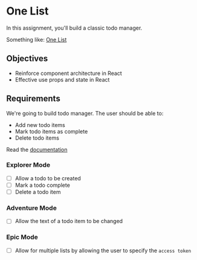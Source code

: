 # One List

In this assignment, you'll build a classic todo manager.

Something like: [One List](https://one-list.ambetha.surge.sh)

## Objectives

- Reinforce component architecture in React
- Effective use props and state in React

## Requirements

We're going to build todo manager. The user should be able to:

- Add new todo items
- Mark todo items as complete
- Delete todo items

Read the [documentation](https://one-list-api.herokuapp.com)

### Explorer Mode

- [ ] Allow a todo to be created
- [ ] Mark a todo complete
- [ ] Delete a todo item

### Adventure Mode

- [ ] Allow the text of a todo item to be changed

### Epic Mode

- [ ] Allow for multiple lists by allowing the user to specify the `access token`
